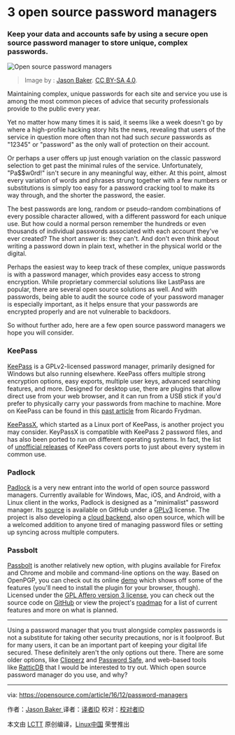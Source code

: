 3 open source password managers
============================================================

### Keep your data and accounts safe by using a secure open source password manager to store unique, complex passwords.

 ![Open source password managers](https://opensource.com/sites/default/files/styles/image-full-size/public/images/life/locks_keys_bridge_paris.png?itok=S4HMI29u) 

>Image by : [Jason Baker][1]. [CC BY-SA 4.0][2].

Maintaining complex, unique passwords for each site and service you use is among the most common pieces of advice that security professionals provide to the public every year.

Yet no matter how many times it is said, it seems like a week doesn't go by where a high-profile hacking story hits the news, revealing that users of the service in question more often than not had such _secure_ passwords as "12345" or "password" as the only wall of protection on their account.

Or perhaps a user offers up just enough variation on the classic password selection to get past the minimal rules of the service. Unfortunately, "Pa$$w0rd!" isn't secure in any meaningful way, either. At this point, almost every variation of words and phrases strung together with a few numbers or substitutions is simply too easy for a password cracking tool to make its way through, and the shorter the password, the easier.

The best passwords are long, random or pseudo-random combinations of every possible character allowed, with a different password for each unique use. But how could a normal person remember the hundreds or even thousands of individual passwords associated with each account they've ever created? The short answer is: they can't. And don't even think about writing a password down in plain text, whether in the physical world or the digital.

Perhaps the easiest way to keep track of these complex, unique passwords is with a password manager, which provides easy access to strong encryption. While proprietary commercial solutions like LastPass are popular, there are several open source solutions as well. And with passwords, being able to audit the source code of your password manager is especially important, as it helps ensure that your passwords are encrypted properly and are not vulnerable to backdoors.

So without further ado, here are a few open source password managers we hope you will consider.

### KeePass

[KeePass][3] is a GPLv2-licensed password manager, primarily designed for Windows but also running elsewhere. KeePass offers multiple strong encryption options, easy exports, multiple user keys, advanced searching features, and more. Designed for desktop use, there are plugins that allow direct use from your web browser, and it can run from a USB stick if you'd prefer to physically carry your passwords from machine to machine. More on KeePass can be found in this [past article][4] from Ricardo Frydman.

[KeePassX][5], which started as a Linux port of KeePass, is another project you may consider. KeyPassX is compatible with KeePass 2 password files, and has also been ported to run on different operating systems. In fact, the list of [unofficial releases][6] of KeePass covers ports to just about every system in common use.

### Padlock

[Padlock][7] is a very new entrant into the world of open source password managers. Currently available for Windows, Mac, iOS, and Android, with a Linux client in the works, Padlock is designed as a "minimalist" password manager. Its [source][8] is available on GitHub under a [GPLv3][9] license. The project is also developing a [cloud backend][10], also open source, which will be a welcomed addition to anyone tired of managing password files or setting up syncing across multiple computers.

### Passbolt

[Passbolt][11] is another relatively new option, with plugins available for Firefox and Chrome and mobile and command-line options on the way. Based on OpenPGP, you can check out its online [demo][12] which shows off some of the features (you'll need to install the plugin for your browser, though). Licensed under the [GPL Affero version 3 license][13], you can check out the source code on [GitHub][14] or view the project's [roadmap][15] for a list of current features and more on what is planned.

* * *

Using a password manager that you trust alongside complex passwords is not a substitute for taking other security precautions, nor is it foolproof. But for many users, it can be an important part of keeping your digital life secured. These definitely aren't the only options out there. There are some older options, like [Clipperz][16] and [Password Safe][17], and web-based tools like [RatticDB][18] that I would be interested to try out. Which open source password manager do you use, and why?

--------------------------------------------------------------------------------

via: https://opensource.com/article/16/12/password-managers

作者：[Jason Baker ][a]
译者：[译者ID](https://github.com/译者ID)
校对：[校对者ID](https://github.com/校对者ID)

本文由 [LCTT](https://github.com/LCTT/TranslateProject) 原创编译，[Linux中国](https://linux.cn/) 荣誉推出

[a]:https://opensource.com/users/jason-baker
[1]:https://opensource.com/users/jason-baker
[2]:https://creativecommons.org/licenses/by-sa/4.0/
[3]:http://keepass.info/
[4]:https://opensource.com/business/16/5/keepassx
[5]:https://www.keepassx.org/
[6]:http://keepass.info/download.html
[7]:https://padlock.io/
[8]:https://github.com/MaKleSoft/padlock
[9]:https://github.com/MaKleSoft/padlock/blob/master/LICENSE
[10]:https://github.com/maklesoft/padlock-cloud
[11]:https://www.passbolt.com/
[12]:https://demo.passbolt.com/auth/login
[13]:https://github.com/passbolt/passbolt_browser_extension/blob/master/LICENCE
[14]:https://github.com/passbolt
[15]:https://www.passbolt.com/roadmap
[16]:https://clipperz.is/
[17]:https://pwsafe.org/
[18]:http://rattic.org/
